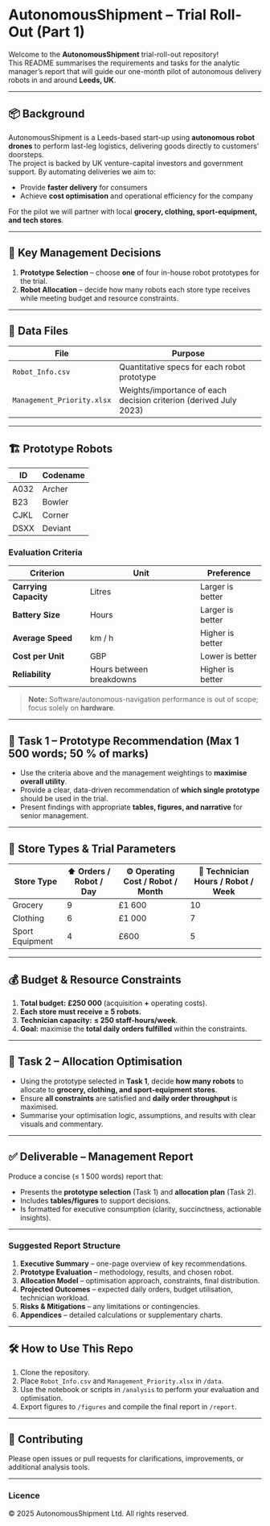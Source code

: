 # AutonomousShipment – Trial Roll-Out (Part 1)

Welcome to the **AutonomousShipment** trial-roll-out repository!  
This README summarises the requirements and tasks for the analytic manager’s report that will guide our one-month pilot of autonomous delivery robots in and around **Leeds, UK**.

---

## 📦 Background

AutonomousShipment is a Leeds-based start-up using **autonomous robot drones** to perform last-leg logistics, delivering goods directly to customers’ doorsteps.  
The project is backed by UK venture-capital investors and government support. By automating deliveries we aim to:

* Provide **faster delivery** for consumers  
* Achieve **cost optimisation** and operational efficiency for the company  

For the pilot we will partner with local **grocery, clothing, sport-equipment, and tech stores**.

---

## 🛑 Key Management Decisions

1. **Prototype Selection** – choose **one** of four in-house robot prototypes for the trial.  
2. **Robot Allocation** – decide how many robots each store type receives while meeting budget and resource constraints.

---

## 📂 Data Files

| File | Purpose |
|------|---------|
| `Robot_Info.csv` | Quantitative specs for each robot prototype |
| `Management_Priority.xlsx` | Weights/importance of each decision criterion (derived July 2023) |

---

## 🏗 Prototype Robots

| ID | Codename |
|----|----------|
| A032 | Archer |
| B23  | Bowler |
| CJKL | Corner |
| DSXX | Deviant |

### Evaluation Criteria

| Criterion | Unit | Preference |
|-----------|------|------------|
| **Carrying Capacity** | Litres | Larger is better |
| **Battery Size** | Hours | Larger is better |
| **Average Speed** | km / h | Higher is better |
| **Cost per Unit** | GBP | Lower is better |
| **Reliability** | Hours between breakdowns | Higher is better |

> **Note:** Software/autonomous-navigation performance is out of scope; focus solely on **hardware**.

---

## 🎯 Task 1 – Prototype Recommendation (Max 1 500 words; 50 % of marks)

* Use the criteria above and the management weightings to **maximise overall utility**.  
* Provide a clear, data-driven recommendation of **which single prototype** should be used in the trial.  
* Present findings with appropriate **tables, figures, and narrative** for senior management.

---

## 🛒 Store Types & Trial Parameters

| Store Type | ⬆️ Orders / Robot / Day | ⚙️ Operating Cost / Robot / Month | 👷 Technician Hours / Robot / Week |
|------------|-----------------------|----------------------------------|------------------------------------|
| Grocery            | 9 | £1 600 | 10 |
| Clothing           | 6 | £1 000 | 7 |
| Sport Equipment    | 4 | £600   | 5 |

---

## 💰 Budget & Resource Constraints

1. **Total budget:** **£250 000** (acquisition **+** operating costs).  
2. **Each store must receive ≥ 5 robots.**  
3. **Technician capacity:** **≤ 250 staff-hours/week**.  
4. **Goal:** maximise the **total daily orders fulfilled** within the constraints.

---

## 🎯 Task 2 – Allocation Optimisation

* Using the prototype selected in **Task 1**, decide **how many robots** to allocate to **grocery, clothing, and sport-equipment stores**.  
* Ensure **all constraints** are satisfied and **daily order throughput** is maximised.  
* Summarise your optimisation logic, assumptions, and results with clear visuals and commentary.

---

## ✅ Deliverable – Management Report

Produce a concise (≤ 1 500 words) report that:

* Presents the **prototype selection** (Task 1) and **allocation plan** (Task 2).  
* Includes **tables/figures** to support decisions.  
* Is formatted for executive consumption (clarity, succinctness, actionable insights).

---

### Suggested Report Structure

1. **Executive Summary** – one-page overview of key recommendations.  
2. **Prototype Evaluation** – methodology, results, and chosen robot.  
3. **Allocation Model** – optimisation approach, constraints, final distribution.  
4. **Projected Outcomes** – expected daily orders, budget utilisation, technician workload.  
5. **Risks & Mitigations** – any limitations or contingencies.  
6. **Appendices** – detailed calculations or supplementary charts.

---

## 🛠 How to Use This Repo

1. Clone the repository.  
2. Place `Robot_Info.csv` and `Management_Priority.xlsx` in `/data`.  
3. Use the notebook or scripts in `/analysis` to perform your evaluation and optimisation.  
4. Export figures to `/figures` and compile the final report in `/report`.

---

## 🤝 Contributing

Please open issues or pull requests for clarifications, improvements, or additional analysis tools.

---

### Licence

© 2025 AutonomousShipment Ltd. All rights reserved.

